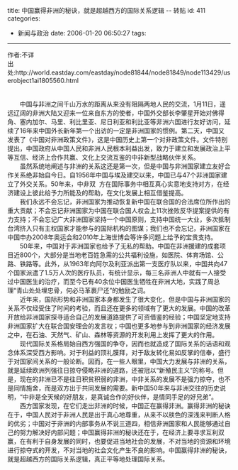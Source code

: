 title: 中国赢得非洲的秘诀，就是超越西方的国际关系逻辑 -- 转贴
id: 411
categories:
  - 新闻与政治
date: 2006-01-20 06:50:27
tags:
---

<div id="msgcns!9697D6160EFEBC17!557" class="bvMsg"><div>作者:不详</div>
<div>出处:http://world.eastday.com/eastday/node81844/node81849/node113429/userobject1ai1805560.html</div>
<div> </div>
<div> </div>
<div>　　中国与非洲之间千山万水的距离从来没有阻隔两地人民的交流，1月11日，遥远辽阔的非洲大陆又迎来一位来自东方的使者，中国外交部长李肇星开始对佛得角、塞内加尔、马里、利比里亚、尼日利亚和利比亚等非洲六国进行友好访问，延续了16年来中国外长新年第一个出访的一定是非洲国家的惯例。第二天，中国又发表了《中国对非洲政策文件》，这是中国历史上第一个对非政策文件。文件特别提出，中国政府从中国人民和非洲人民根本利益出发，致力于建立和发展政治上平等互信、经济上合作共赢、文化上交流互鉴的中非新型战略伙伴关系。 </div>
<div>　　虽然系统地阐述与非洲的关系这还是第一次，但是中国与非洲国家建立友好合作关系绝非始自今日。自1956年中国与埃及建交以来，中国已与47个非洲国家建立了外交关系。50年来，中非双  
方在国际事务中相互真心实意地支持对方，在经济建设上彼此给予力所能及的帮助，在文化发展上相互借鉴提高。 </div>
<div>　　我们永远不会忘记，非洲国家为推动恢复新中国在联合国的合法席位所作出的重大贡献；不会忘记非洲国家为中国在联合国人权会上11次挫败反华提案提供的有力支持；不会忘记广大非洲国家坚持一个中国原则，支持中国统一大业，多次抵制台湾挤入只有主权国家才能参与的国际机构的图谋；我们也不会忘记，非洲国家在中国申办2008年奥运会和2010年上海世博会等许多问题上给予的宝贵支持。 </div>
<div>　　50年来，中国对于非洲国家也给予了无私的帮助。中国在非洲援建的成套项目近800个，大部分是当地老百姓急需的公共福利设施，如医院、体育场馆、公路、铁路等。此外，从1963年向阿尔及利亚派出第一支医疗队以来，中国共向47个国家派遣了1.5万人次的医疗队员，有统计显示，每三名非洲人中就有一人接受过中国医生的治疗，而至今已有40余位中国医生牺牲在非洲大地，实践了周总理“青山处处埋忠骨，何必马革裹尸还”的勉励之词。 </div>
<div>　　近年来，国际形势和非洲国家本身都发生了很大变化，但是中国与非洲国家的关系不仅经受住了时间的考验，而且还在更多的领域有了更大的发展。中国的改革开放给非洲国家探寻适合自己的发展道路提供了可资借鉴的经验；中国坚定地支持非洲国家扩大在联合国安理会的发言权；中国也更多地参与到非洲国家的经济发展之中，在石油、天然气、矿山、森林等资源的开发利用上发挥了更大的作用。 </div>
<div>　　现代国际关系格局始自西方强国的争夺，因而也就造成了国际关系的话语和观念体系深受西方影响。对于利益的顶礼膜拜，对于敌友转化易如反掌的信奉，盛行于对国家间关系的一般论断。因而，在一些人眼里，中国大力发展与非洲的关系，就是延续欧洲列强往日掠夺侵略非洲的道路，还被冠以“新殖民主义”的称号。但是，现在的非洲已不是往日积贫积弱的非洲，中非关系的发展不是强力掠夺，也不是同情施舍，而是双方出于共同发展的需要。新中国50年来与非洲交往的历史说明，“中非是全天候的好朋友，是真诚合作的好伙伴，是情同手足的好兄弟”。 </div>
<div>　　西方国家发现，在它们走出非洲的时候，中国正在赢得非洲。赢得非洲的秘诀在于，中国人民对于非洲人民是出于真心地尊重，从来不以肤色的深浅来判断人格的优劣；中国对于非洲的内部事务从不说三道四，相信非洲国家和人民能够通过自己的努力解决好内部问题；中国赢得非洲的秘诀还在于，在经济上要寻求互利双赢，在有利于自身发展的同时，也要促进当地社会的发展，不对当地的资源和环境进行掠夺式的开发，不对当地的社会文化产生不良的影响。中国赢得非洲的秘诀，就是超越西方的国际关系逻辑，真正平等地处理国际关系。
</div></div>
